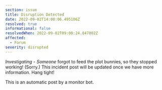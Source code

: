 ```yaml
---
section: issue
title: Disruption Detected
date: 2022-09-02T14:00:06.495106Z
resolved: true
informational: false
resolvedWhen: 2022-09-02T09:00:24.847802Z
affected:
  - Forum
severity: disrupted
---
```

*Investigating* - _Someone_ forgot to feed the plot bunnies, so they stopped working! (Sorry.) This incident post will be updated once we have more information. Hang tight!

This is an automatic post by a monitor bot.
        